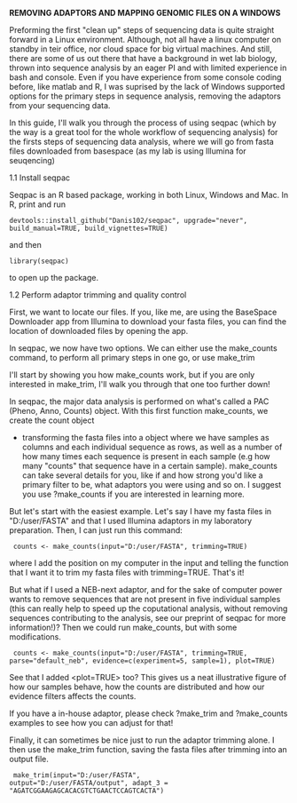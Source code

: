 <b> REMOVING ADAPTORS AND MAPPING GENOMIC FILES ON A WINDOWS </b>

Preforming the first "clean up" steps of sequencing data is quite straight forward in a Linux environment. Although, not all have a linux computer on standby in teir office, nor
cloud space for big virtual machines. And still, there are some of us out there that have a background in wet lab biology, thrown into sequence analysis by an eager PI and with
limited experience in bash and console. 
Even if you have experience from some console coding before, like matlab and R, I was suprised by the lack of Windows supported options for the primary steps in sequence analysis,
removing the adaptors from your sequencing data. 

In this guide, I'll walk you through the process of using seqpac (which by the way is a great tool for the whole workflow of sequencing analysis) for the firsts steps of sequencing
data analysis, where we will go from fasta files downloaded from basespace (as my lab is using Illumina for seuqencing)

1.1 Install seqpac

Seqpac is an R based package, working in both Linux, Windows and Mac. In R, print and run

<code>devtools::install_github("Danis102/seqpac", upgrade="never", build_manual=TRUE, build_vignettes=TRUE)</code>

and then

<code>library(seqpac)</code>

to open up the package.

1.2 Perform adaptor trimming and quality control

First, we want to locate our files. If you, like me, are using the BaseSpace Downloader app from Illumina to download your fasta files, you can find the location of downloaded
files by opening the app. 

In seqpac, we now have two options. We can either use the make_counts command, to perform all primary steps in one go, or use make_trim

I'll start by showing you how make_counts work, but if you are only interested in make_trim, I'll walk you through that one too further down!

In seqpac, the major data analysis is performed on what's called a PAC (Pheno, Anno, Counts) object. With this first function make_counts, we create the count object
- transforming the fasta files into a object where we have samples as columns and each individual sequence as rows, as well as a number of how many times each sequence
is present in each sample (e.g how many "counts" that sequence have in a certain sample).
make_counts can take several details for you, like if and how strong you'd like a primary filter to be, what adaptors you were using and so on. I suggest you use
?make_counts if you are interested in learning more. 

But let's start with the easiest example. Let's say I have my fasta files in "D:/user/FASTA" and that I used Illumina adaptors in my laboratory preparation. Then, I can just
run this command:

<code> counts <- make_counts(input="D:/user/FASTA", trimming=TRUE) </code>

where I add the position on my computer in the input and telling the function that I want it to trim my fasta files with trimming=TRUE. That's it!

But what if I used a NEB-next adaptor, and for the sake of computer power wants to remove sequences that are not present in five individual samples 
(this can really help to speed up the coputational analysis, without removing sequences contributing to the analysis, see our preprint of seqpac for more information!)?
Then we could run make_counts, but with some modifications.

<code> counts <- make_counts(input="D:/user/FASTA", trimming=TRUE, parse="default_neb", evidence=c(experiment=5, sample=1), plot=TRUE) </code>

See that I added <plot=TRUE> too? This gives us a neat illustrative figure of how our samples behave, how the counts are distributed and how our evidence filters
affects the counts.

If you have a in-house adaptor, please check ?make_trim and ?make_counts examples to see how you can adjust for that!

Finally, it can sometimes be nice just to run the adaptor trimming alone. I then use the make_trim function, saving the fasta files after trimming into an output file.

<code> make_trim(input="D:/user/FASTA", output="D:/user/FASTA/output", adapt_3 = "AGATCGGAAGAGCACACGTCTGAACTCCAGTCACTA") </code>
